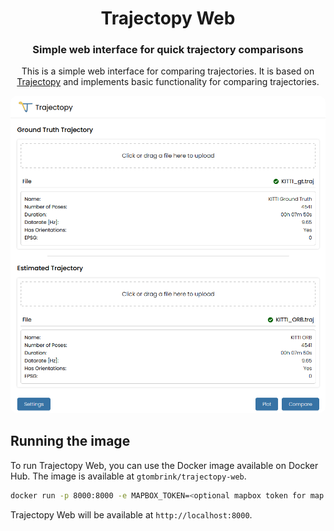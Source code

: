 <div align="center">
    <h1>Trajectopy Web</h1>
    <h3>Simple web interface for quick trajectory comparisons</h3>

This is a simple web interface for comparing trajectories. It is based on [Trajectopy](https://github.com/gereon-t/trajectopy) and implements basic functionality for comparing trajectories.


<p align="center">
  <img style="border-radius: 10px;" src=.images/frontend.png>
</p>

</div>


## Running the image

To run Trajectopy Web, you can use the Docker image available on Docker Hub. The image is available at `gtombrink/trajectopy-web`.

```bash	
docker run -p 8000:8000 -e MAPBOX_TOKEN=<optional mapbox token for map plots> gtombrink/trajectopy-web
```

Trajectopy Web will be available at `http://localhost:8000`.
